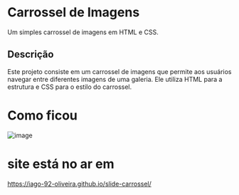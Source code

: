 # Carrossel de Imagens

Um simples carrossel de imagens em HTML e CSS.

## Descrição

Este projeto consiste em um carrossel de imagens que permite aos usuários navegar entre diferentes imagens de uma galeria. Ele utiliza HTML para a estrutura e CSS para o estilo do carrossel.

# Como ficou

![image](https://github.com/Iago-92-oliveira/slide-carrossel/assets/113316924/6c804325-915c-4770-809b-6da994a6848a)


# site está no ar em 
https://iago-92-oliveira.github.io/slide-carrossel/


